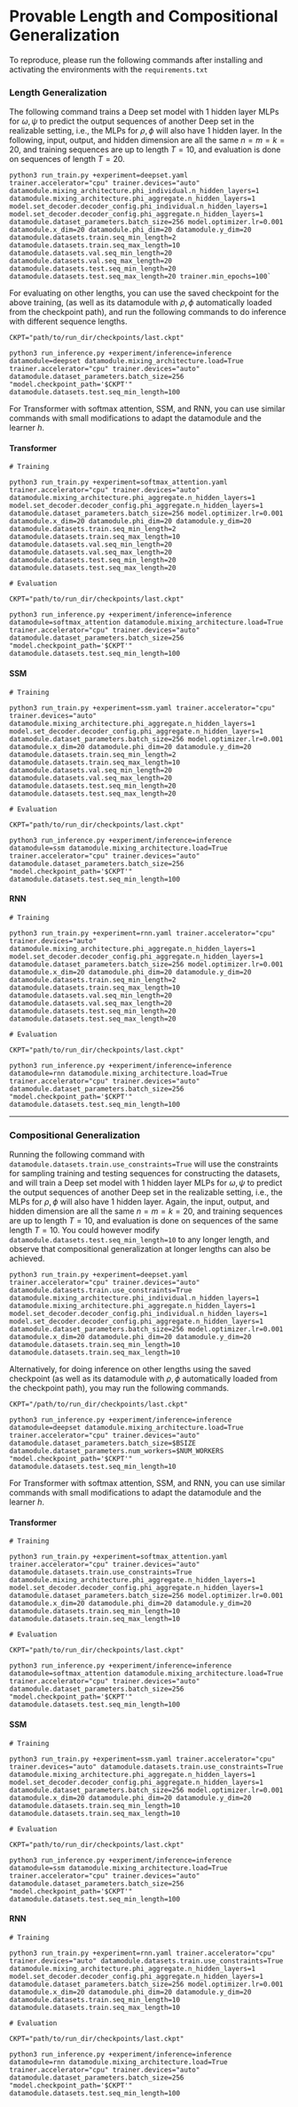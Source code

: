 # Provable Length and Compositional Generalization

To reproduce, please run the following commands after installing and activating the environments with the `requirements.txt`


### Length Generalization

The following command trains a Deep set model with 1 hidden layer MLPs for $\omega,\psi$ to predict the output sequences of another Deep set in the realizable setting, i.e., the MLPs for $\rho,\phi$ will also have 1 hidden layer. In the following, input, output, and hidden dimension are all the same $n=m=k=20$, and training sequences are up to length $T=10$, and evaluation is done on sequences of length $T=20$.

```
python3 run_train.py +experiment=deepset.yaml trainer.accelerator="cpu" trainer.devices="auto" datamodule.mixing_architecture.phi_individual.n_hidden_layers=1 datamodule.mixing_architecture.phi_aggregate.n_hidden_layers=1 model.set_decoder.decoder_config.phi_individual.n_hidden_layers=1 model.set_decoder.decoder_config.phi_aggregate.n_hidden_layers=1 datamodule.dataset_parameters.batch_size=256 model.optimizer.lr=0.001 datamodule.x_dim=20 datamodule.phi_dim=20 datamodule.y_dim=20 datamodule.datasets.train.seq_min_length=2 datamodule.datasets.train.seq_max_length=10 datamodule.datasets.val.seq_min_length=20 datamodule.datasets.val.seq_max_length=20 datamodule.datasets.test.seq_min_length=20 datamodule.datasets.test.seq_max_length=20 trainer.min_epochs=100`
```

For evaluating on other lengths, you can use the saved checkpoint for the above training, (as well as its datamodule with $\rho,\phi$ automatically loaded from the checkpoint path), and run the following commands to do inference with different sequence lengths.

```
CKPT="path/to/run_dir/checkpoints/last.ckpt"

python3 run_inference.py +experiment/inference=inference datamodule=deepset datamodule.mixing_architecture.load=True trainer.accelerator="cpu" trainer.devices="auto" datamodule.dataset_parameters.batch_size=256 "model.checkpoint_path='$CKPT'" datamodule.datasets.test.seq_min_length=100
```

For Transformer with softmax attention, SSM, and RNN, you can use similar commands with small modifications to adapt the datamodule and the learner $h$.

#### Transformer
```
# Training

python3 run_train.py +experiment=softmax_attention.yaml trainer.accelerator="cpu" trainer.devices="auto" datamodule.mixing_architecture.phi_aggregate.n_hidden_layers=1 model.set_decoder.decoder_config.phi_aggregate.n_hidden_layers=1 datamodule.dataset_parameters.batch_size=256 model.optimizer.lr=0.001 datamodule.x_dim=20 datamodule.phi_dim=20 datamodule.y_dim=20 datamodule.datasets.train.seq_min_length=2 datamodule.datasets.train.seq_max_length=10 datamodule.datasets.val.seq_min_length=20 datamodule.datasets.val.seq_max_length=20 datamodule.datasets.test.seq_min_length=20 datamodule.datasets.test.seq_max_length=20

# Evaluation

CKPT="path/to/run_dir/checkpoints/last.ckpt"

python3 run_inference.py +experiment/inference=inference datamodule=softmax_attention datamodule.mixing_architecture.load=True trainer.accelerator="cpu" trainer.devices="auto" datamodule.dataset_parameters.batch_size=256 "model.checkpoint_path='$CKPT'" datamodule.datasets.test.seq_min_length=100
```

#### SSM
```
# Training

python3 run_train.py +experiment=ssm.yaml trainer.accelerator="cpu" trainer.devices="auto" datamodule.mixing_architecture.phi_aggregate.n_hidden_layers=1 model.set_decoder.decoder_config.phi_aggregate.n_hidden_layers=1 datamodule.dataset_parameters.batch_size=256 model.optimizer.lr=0.001 datamodule.x_dim=20 datamodule.phi_dim=20 datamodule.y_dim=20 datamodule.datasets.train.seq_min_length=2 datamodule.datasets.train.seq_max_length=10 datamodule.datasets.val.seq_min_length=20 datamodule.datasets.val.seq_max_length=20 datamodule.datasets.test.seq_min_length=20 datamodule.datasets.test.seq_max_length=20

# Evaluation

CKPT="path/to/run_dir/checkpoints/last.ckpt"

python3 run_inference.py +experiment/inference=inference datamodule=ssm datamodule.mixing_architecture.load=True trainer.accelerator="cpu" trainer.devices="auto" datamodule.dataset_parameters.batch_size=256 "model.checkpoint_path='$CKPT'" datamodule.datasets.test.seq_min_length=100
```

#### RNN
```
# Training

python3 run_train.py +experiment=rnn.yaml trainer.accelerator="cpu" trainer.devices="auto" datamodule.mixing_architecture.phi_aggregate.n_hidden_layers=1 model.set_decoder.decoder_config.phi_aggregate.n_hidden_layers=1 datamodule.dataset_parameters.batch_size=256 model.optimizer.lr=0.001 datamodule.x_dim=20 datamodule.phi_dim=20 datamodule.y_dim=20 datamodule.datasets.train.seq_min_length=2 datamodule.datasets.train.seq_max_length=10 datamodule.datasets.val.seq_min_length=20 datamodule.datasets.val.seq_max_length=20 datamodule.datasets.test.seq_min_length=20 datamodule.datasets.test.seq_max_length=20

# Evaluation

CKPT="path/to/run_dir/checkpoints/last.ckpt"

python3 run_inference.py +experiment/inference=inference datamodule=rnn datamodule.mixing_architecture.load=True trainer.accelerator="cpu" trainer.devices="auto" datamodule.dataset_parameters.batch_size=256 "model.checkpoint_path='$CKPT'" datamodule.datasets.test.seq_min_length=100
```
---------
### Compositional Generalization

Running the following command with `datamodule.datasets.train.use_constraints=True` will use the constraints for sampling training and testing sequences for constructing the datasets, and will train a Deep set model with 1 hidden layer MLPs for $\omega,\psi$ to predict the output sequences of another Deep set in the realizable setting, i.e., the MLPs for $\rho,\phi$ will also have 1 hidden layer. Again, the input, output, and hidden dimension are all the same $n=m=k=20$, and training sequences are up to length $T=10$, and evaluation is done on sequences of the same length $T=10$. You could however modify `datamodule.datasets.test.seq_min_length=10` to any longer length, and observe that compositional generalization at longer lengths can also be achieved.

```
python3 run_train.py +experiment=deepset.yaml trainer.accelerator="cpu" trainer.devices="auto" datamodule.datasets.train.use_constraints=True datamodule.mixing_architecture.phi_individual.n_hidden_layers=1 datamodule.mixing_architecture.phi_aggregate.n_hidden_layers=1 model.set_decoder.decoder_config.phi_individual.n_hidden_layers=1 model.set_decoder.decoder_config.phi_aggregate.n_hidden_layers=1 datamodule.dataset_parameters.batch_size=256 model.optimizer.lr=0.001 datamodule.x_dim=20 datamodule.phi_dim=20 datamodule.y_dim=20 datamodule.datasets.train.seq_min_length=10 datamodule.datasets.train.seq_max_length=10
```

Alternatively, for doing inference on other lengths using the saved checkpoint (as well as its datamodule with $\rho,\phi$ automatically loaded from the checkpoint path), you may run the following commands.

```
CKPT="/path/to/run_dir/checkpoints/last.ckpt"

python3 run_inference.py +experiment/inference=inference datamodule=deepset datamodule.mixing_architecture.load=True trainer.accelerator="cpu" trainer.devices="auto" datamodule.dataset_parameters.batch_size=$BSIZE datamodule.dataset_parameters.num_workers=$NUM_WORKERS "model.checkpoint_path='$CKPT'" datamodule.datasets.test.seq_min_length=10
```

For Transformer with softmax attention, SSM, and RNN, you can use similar commands with small modifications to adapt the datamodule and the learner $h$.

#### Transformer
```
# Training

python3 run_train.py +experiment=softmax_attention.yaml trainer.accelerator="cpu" trainer.devices="auto" datamodule.datasets.train.use_constraints=True datamodule.mixing_architecture.phi_aggregate.n_hidden_layers=1 model.set_decoder.decoder_config.phi_aggregate.n_hidden_layers=1 datamodule.dataset_parameters.batch_size=256 model.optimizer.lr=0.001 datamodule.x_dim=20 datamodule.phi_dim=20 datamodule.y_dim=20 datamodule.datasets.train.seq_min_length=10 datamodule.datasets.train.seq_max_length=10

# Evaluation

CKPT="path/to/run_dir/checkpoints/last.ckpt"

python3 run_inference.py +experiment/inference=inference datamodule=softmax_attention datamodule.mixing_architecture.load=True trainer.accelerator="cpu" trainer.devices="auto" datamodule.dataset_parameters.batch_size=256 "model.checkpoint_path='$CKPT'" datamodule.datasets.test.seq_min_length=100
```

#### SSM
```
# Training

python3 run_train.py +experiment=ssm.yaml trainer.accelerator="cpu" trainer.devices="auto" datamodule.datasets.train.use_constraints=True datamodule.mixing_architecture.phi_aggregate.n_hidden_layers=1 model.set_decoder.decoder_config.phi_aggregate.n_hidden_layers=1 datamodule.dataset_parameters.batch_size=256 model.optimizer.lr=0.001 datamodule.x_dim=20 datamodule.phi_dim=20 datamodule.y_dim=20 datamodule.datasets.train.seq_min_length=10 datamodule.datasets.train.seq_max_length=10

# Evaluation

CKPT="path/to/run_dir/checkpoints/last.ckpt"

python3 run_inference.py +experiment/inference=inference datamodule=ssm datamodule.mixing_architecture.load=True trainer.accelerator="cpu" trainer.devices="auto" datamodule.dataset_parameters.batch_size=256 "model.checkpoint_path='$CKPT'" datamodule.datasets.test.seq_min_length=100
```

#### RNN
```
# Training

python3 run_train.py +experiment=rnn.yaml trainer.accelerator="cpu" trainer.devices="auto" datamodule.datasets.train.use_constraints=True datamodule.mixing_architecture.phi_aggregate.n_hidden_layers=1 model.set_decoder.decoder_config.phi_aggregate.n_hidden_layers=1 datamodule.dataset_parameters.batch_size=256 model.optimizer.lr=0.001 datamodule.x_dim=20 datamodule.phi_dim=20 datamodule.y_dim=20 datamodule.datasets.train.seq_min_length=10 datamodule.datasets.train.seq_max_length=10

# Evaluation

CKPT="path/to/run_dir/checkpoints/last.ckpt"

python3 run_inference.py +experiment/inference=inference datamodule=rnn datamodule.mixing_architecture.load=True trainer.accelerator="cpu" trainer.devices="auto" datamodule.dataset_parameters.batch_size=256 "model.checkpoint_path='$CKPT'" datamodule.datasets.test.seq_min_length=100
```
